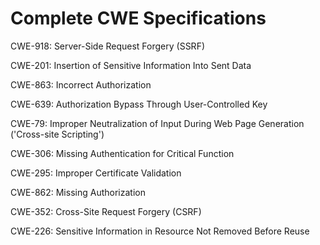 

# Complete CWE Specifications

CWE-918: Server-Side Request Forgery (SSRF)

CWE-201: Insertion of Sensitive Information Into Sent Data

CWE-863: Incorrect Authorization

CWE-639: Authorization Bypass Through User-Controlled Key

CWE-79: Improper Neutralization of Input During Web Page Generation ('Cross-site Scripting')

CWE-306: Missing Authentication for Critical Function

CWE-295: Improper Certificate Validation

CWE-862: Missing Authorization

CWE-352: Cross-Site Request Forgery (CSRF)

CWE-226: Sensitive Information in Resource Not Removed Before Reuse